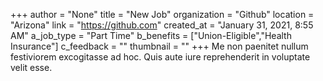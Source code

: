 +++
author = "None"
title = "New Job"
organization = "Github"
location = "Arizona"
link = "https://github.com"
created_at = "January 31, 2021, 8:55 AM"
a_job_type = "Part Time"
b_benefits = ["Union-Eligible","Health Insurance"]
c_feedback = ""
thumbnail = ""
+++
Me non paenitet nullum festiviorem excogitasse ad hoc. Quis aute iure reprehenderit in voluptate velit esse.